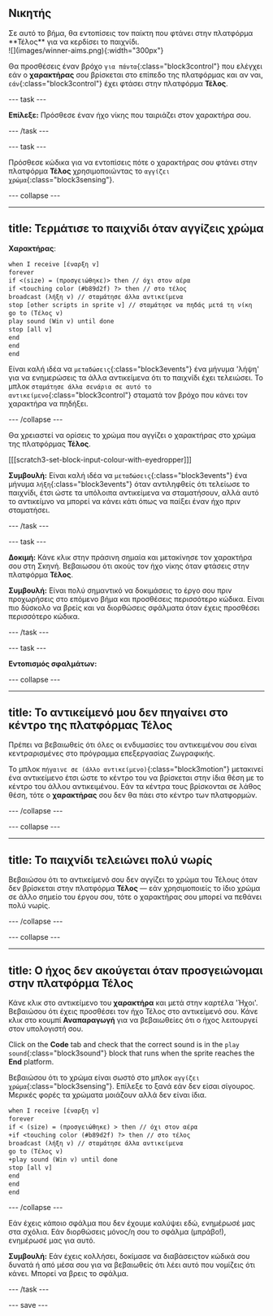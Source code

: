 ## Νικητής

<div style="display: flex; flex-wrap: wrap">
<div style="flex-basis: 200px; flex-grow: 1; margin-right: 15px;">
Σε αυτό το βήμα, θα εντοπίσεις τον παίκτη που φτάνει στην πλατφόρμα **Τέλος** για να κερδίσει το παιχνίδι. 
</div>
<div>
![](images/winner-aims.png){:width="300px"}
</div>
</div>

Θα προσθέσεις έναν βρόχο `για πάντα`{:class="block3control"} που ελέγχει εάν ο **χαρακτήρας** σου βρίσκεται στο επίπεδο της πλατφόρμας και αν ναι, `εάν`{:class="block3control"} έχει φτάσει στην πλατφόρμα **Τέλος**.

--- task ---

**Επίλεξε:** Πρόσθεσε έναν ήχο νίκης που ταιριάζει στον χαρακτήρα σου.

--- /task ---

--- task ---

Πρόσθεσε κώδικα για να εντοπίσεις πότε ο χαρακτήρας σου φτάνει στην πλατφόρμα **Τέλος** χρησιμοποιώντας το `αγγίζει χρώμα`{:class="block3sensing"}.

--- collapse ---

---
title: Τερμάτισε το παιχνίδι όταν αγγίζεις χρώμα
---

**Χαρακτήρας**:

```blocks3
when I receive [έναρξη v]
forever
if <(size) = (προσγειώθηκε)> then // όχι στον αέρα
if <touching color (#b89d2f) ?> then // στο τέλος
broadcast (λήξη v) // σταμάτησε άλλα αντικείμενα
stop [other scripts in sprite v] // σταμάτησε να πηδάς μετά τη νίκη
go to (Τέλος v)
play sound (Win v) until done
stop [all v]
end
end
end
```

Είναι καλή ιδέα να `μεταδώσεις`{:class="block3events"} ένα μήνυμα 'λήψη' για να ενημερώσεις τα άλλα αντικείμενα ότι το παιχνίδι έχει τελειώσει. Το μπλοκ `σταμάτησε άλλα σενάρια σε αυτό το αντικείμενο`{:class="block3control"} σταματά τον βρόχο που κάνει τον χαρακτήρα να πηδήξει.

--- /collapse ---

Θα χρειαστεί να ορίσεις το χρώμα που αγγίζει ο χαρακτήρας στο χρώμα της πλατφόρμας **Τέλος**.

[[[scratch3-set-block-input-colour-with-eyedropper]]]

**Συμβουλή:** Είναι καλή ιδέα να `μεταδώσεις`{:class="block3events"} ένα μήνυμα `λήξη`{:class="block3events"} όταν αντιληφθείς ότι τελείωσε το παιχνίδι, έτσι ώστε τα υπόλοιπα αντικείμενα να σταματήσουν, αλλά αυτό το αντικείμνο να μπορεί να κάνει κάτι όπως να παίξει έναν ήχο πριν σταματήσει.

--- /task ---

--- task ---

**Δοκιμή:** Κάνε κλικ στην πράσινη σημαία και μετακίνησε τον χαρακτήρα σου στη Σκηνή. Βεβαιωσου ότι ακούς τον ήχο νίκης όταν φτάσεις στην πλατφόρμα **Τέλος**.

**Συμβουλή:** Είναι πολύ σημαντικό να δοκιμάσεις το έργο σου πριν προχωρήσεις στο επόμενο βήμα και προσθέσεις περισσότερο κώδικα. Είναι πιο δύσκολο να βρείς και να διορθώσεις σφάλματα όταν έχεις προσθέσει περισσότερο κώδικα.

--- /task ---


--- task ---

**Εντοπισμός σφαλμάτων:**

--- collapse ---

---
title: Το αντικείμενό μου δεν πηγαίνει στο κέντρο της πλατφόρμας Τέλος
---

Πρέπει να βεβαιωθείς ότι όλες οι ενδυμασίες του αντικειμένου σου είναι κεντραρισμένες στο πρόγραμμα επεξεργασίας Ζωγραφικής.

Το μπλοκ `πήγαινε σε (άλλο αντικείμενο)`{:class="block3motion"} μετακινεί ένα αντικείμενο έτσι ώστε το κέντρο του να βρίσκεται στην ίδια θέση με το κέντρο του άλλου αντικειμένου. Εάν τα κέντρα τους βρίσκονται σε λάθος θέση, τότε ο **χαρακτήρας** σου δεν θα πάει στο κέντρο των πλατφορμών.

--- /collapse ---

--- collapse ---

---
title: Το παιχνίδι τελειώνει πολύ νωρίς
---

Βεβαιώσου ότι το αντικείμενό σου δεν αγγίζει το χρώμα του Τέλους όταν δεν βρίσκεται στην πλατφόρμα **Τέλος** — εάν χρησιμοποιείς το ίδιο χρώμα σε άλλο σημείο του έργου σου, τότε ο χαρακτήρας σου μπορεί να πεθάνει πολύ νωρίς.

--- /collapse ---

--- collapse ---

---
title: Ο ήχος δεν ακούγεται όταν προσγειώνομαι στην πλατφόρμα Τέλος
---

Κάνε κλικ στο αντικείμενο του **χαρακτήρα** και μετά στην καρτέλα 'Ήχοι'. Βεβαιώσου ότι έχεις προσθέσει τον ήχο Τέλος στο αντικείμενό σου. Κάνε κλικ στο κουμπί **Αναπαραγωγή** για να βεβαιωθείες ότι ο ήχος λειτουργεί στον υπολογιστή σου.

Click on the **Code** tab and check that the correct sound is in the `play sound`{:class="block3sound"} block that runs when the sprite reaches the **End** platform.

Βεβαιώσου ότι το χρώμα είναι σωστό στο μπλοκ `αγγίζει χρώμα`{:class="block3sensing"}. Επίλεξε το ξανά εάν δεν είσαι σίγουρος. Μερικές φορές τα χρώματα μοιάζουν αλλά δεν είναι ίδια.

```blocks3
when I receive [έναρξη v]
forever
if < (size) = (προσγειώθηκε) > then // όχι στον αέρα
+if <touching color (#b89d2f) ?> then // στο τέλος
broadcast (λήξη v) // σταμάτησε άλλα αντικείμενα
go to (Τέλος v)
+play sound (Win v) until done
stop [all v]
end
end
end
```

--- /collapse ---

Εάν έχεις κάποιο σφάλμα που δεν έχουμε καλύψει εδώ, ενημέρωσέ μας στα σχόλια. Εάν διορθώσεις μόνος/η σου το σφάλμα (μπράβο!), ενημέρωσέ μας για αυτό.

**Συμβουλή:** Εάν έχεις κολλήσει, δοκίμασε να διαβάσειςτον κώδικά σου δυνατά ή από μέσα σου για να βεβαιωθείς ότι λέει αυτό που νομίζεις ότι κάνει. Μπορεί να βρεις το σφάλμα.

--- /task ---

--- save ---
